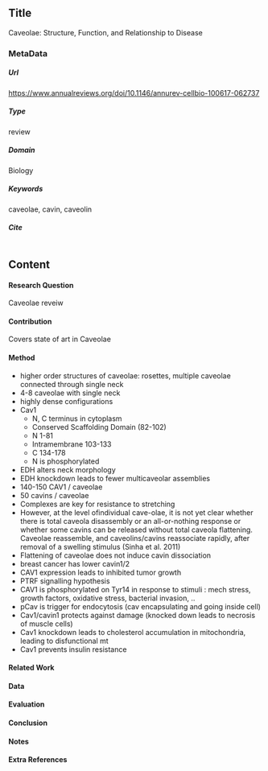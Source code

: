 ## Title
Caveolae: Structure, Function, and Relationship to Disease

### MetaData
##### Url
https://www.annualreviews.org/doi/10.1146/annurev-cellbio-100617-062737
##### Type
review

##### Domain
Biology

##### Keywords
caveolae, cavin, caveolin



##### Cite

```LaTex


```
## Content
#### Research Question
Caveolae reveiw

#### Contribution
Covers state of art in Caveolae

#### Method
* higher order structures of caveolae: rosettes, multiple caveolae connected through single neck
* 4-8 caveolae with single neck
* highly dense configurations
* Cav1
    * N, C terminus in cytoplasm
    * Conserved Scaffolding Domain (82-102)
    * N 1-81
    * Intramembrane 103-133
    * C 134-178
    * N is phosphorylated
* EDH alters neck morphology
* EDH knockdown leads to fewer multicaveolar assemblies
* 140-150 CAV1 / caveolae
* 50 cavins / caveolae
* Complexes are key for resistance to stretching
* However, at the level ofindividual cave-olae, it is not yet clear whether there is total caveola disassembly or an all-or-nothing response or whether some cavins can be released without total caveola flattening. Caveolae reassemble, and caveolins/cavins reassociate rapidly, after removal of a swelling stimulus (Sinha et al. 2011)
* Flattening of caveolae does not induce cavin dissociation
* breast cancer has lower cavin1/2
* CAV1 expression leads to inhibited tumor growth
* PTRF signalling hypothesis
* CAV1 is phosphorylated on Tyr14 in response to stimuli : mech stress, growth factors, oxidative stress, bacterial invasion, ..
* pCav is trigger for endocytosis (cav encapsulating and going inside cell)
* Cav1/cavin1 protects against damage (knocked down leads to necrosis of muscle cells)
* Cav1 knockdown leads to cholesterol accumulation in mitochondria, leading to disfunctional mt
* Cav1 prevents insulin resistance

#### Related Work


#### Data


#### Evaluation


#### Conclusion


#### Notes

#### Extra References
